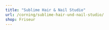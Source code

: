 ```yaml
---
title: "Sublime Hair & Nail Studio"
url: /corning/sublime-hair-und-nail-studio/
shop: Friseur
---
```

